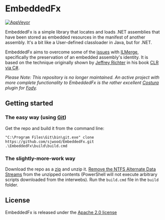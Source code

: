 # EmbeddedFx

[![AppVeyor][1]][2]

EmbeddedFx is a simple library that locates and loads .NET assemblies
that have been stored as embedded resources in the manifest of another
assembly. It's a bit like a User-defined classloader in Java, but for
.NET.

EmbeddedFx aims to overcome some of the [issues][3] with [ILMerge][4],
specifically the preservation of an embedded assembly's identity. It
is based on the technique originally shown by [Jeffrey Richter][5] in
his book [CLR via C#][6].

_Please Note: This repository is no longer maintained. An active project
with more complete functionality to EmbeddedFx is the rather excellent
[Costura][7] plugin for [Fody][8]._

## Getting started

### The easy way (using [Git][9])

Get the repo and build it from the command line:

	"C:\Program Files\Git\bin\git.exe" clone https://github.com/sjwood/EmbeddedFx.git
	.\EmbeddedFx\build\build.cmd

### The slightly-more-work way

Download the repo as a [zip][10] and unzip it.
[Remove the NTFS Alternate Data Streams][11] from the unzipped contents
(PowerShell will not execute arbitrary scripts downloaded from the
interwebs). Run the `build.cmd` file in the `build` folder.

## License

EmbeddedFx is released under the [Apache 2.0 license][12]

  [1]: https://ci.appveyor.com/api/projects/status/github/sjwood/EmbeddedFx?branch=master&svg=true
  [2]: https://ci.appveyor.com/project/StephenWood/embeddedfx
  [3]: http://stackoverflow.com/search?q=ilmerge
  [4]: http://research.microsoft.com/en-us/people/mbarnett/ilmerge.aspx
  [5]: https://github.com/jeffrichter
  [6]: http://blogs.msdn.com/b/microsoft_press/archive/2010/02/03/jeffrey-richter-excerpt-2-from-clr-via-c-third-edition.aspx
  [7]: https://github.com/Fody/Costura
  [8]: https://github.com/Fody/Fody
  [9]: http://git-scm.com/
  [10]: https://github.com/sjwood/EmbeddedFx/zipball/master
  [11]: http://www.hanselman.com/blog/RemovingSecurityFromDownloadedPowerShellScriptsWithAlternativeDataStreams.aspx
  [12]: http://opensource.org/licenses/Apache-2.0
